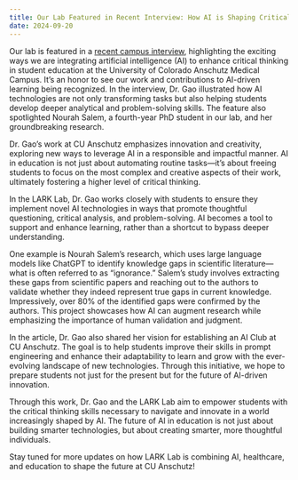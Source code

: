 ```yaml
---
title: Our Lab Featured in Recent Interview: How AI is Shaping Critical Thinking at CU Anschutz
date: 2024-09-20
---
```



Our lab is featured in a [recent campus interview](https://news.cuanschutz.edu/dbmi/ai-in-graduate-education), highlighting the exciting ways we are integrating artificial intelligence (AI) to enhance critical thinking in student education at the University of Colorado Anschutz Medical Campus. It’s an honor to see our work and contributions to AI-driven learning being recognized. In the interview, Dr. Gao illustrated how AI technologies are not only transforming tasks but also helping students develop deeper analytical and problem-solving skills. The feature also spotlighted Nourah Salem, a fourth-year PhD student in our lab, and her groundbreaking research.

Dr. Gao’s work at CU Anschutz emphasizes innovation and creativity, exploring new ways to leverage AI in a responsible and impactful manner. AI in education is not just about automating routine tasks—it’s about freeing students to focus on the most complex and creative aspects of their work, ultimately fostering a higher level of critical thinking.

In the LARK Lab, Dr. Gao works closely with students to ensure they implement novel AI technologies in ways that promote thoughtful questioning, critical analysis, and problem-solving. AI becomes a tool to support and enhance learning, rather than a shortcut to bypass deeper understanding.

One example is Nourah Salem’s research, which uses large language models like ChatGPT to identify knowledge gaps in scientific literature—what is often referred to as “ignorance.” Salem’s study involves extracting these gaps from scientific papers and reaching out to the authors to validate whether they indeed represent true gaps in current knowledge. Impressively, over 80% of the identified gaps were confirmed by the authors. This project showcases how AI can augment research while emphasizing the importance of human validation and judgment.

In the article, Dr. Gao also shared her vision for establishing an AI Club at CU Anschutz. The goal is to help students improve their skills in prompt engineering and enhance their adaptability to learn and grow with the ever-evolving landscape of new technologies. Through this initiative, we hope to prepare students not just for the present but for the future of AI-driven innovation.

Through this work, Dr. Gao and the LARK Lab aim to empower students with the critical thinking skills necessary to navigate and innovate in a world increasingly shaped by AI. The future of AI in education is not just about building smarter technologies, but about creating smarter, more thoughtful individuals.

Stay tuned for more updates on how LARK Lab is combining AI, healthcare, and education to shape the future at CU Anschutz!





 
